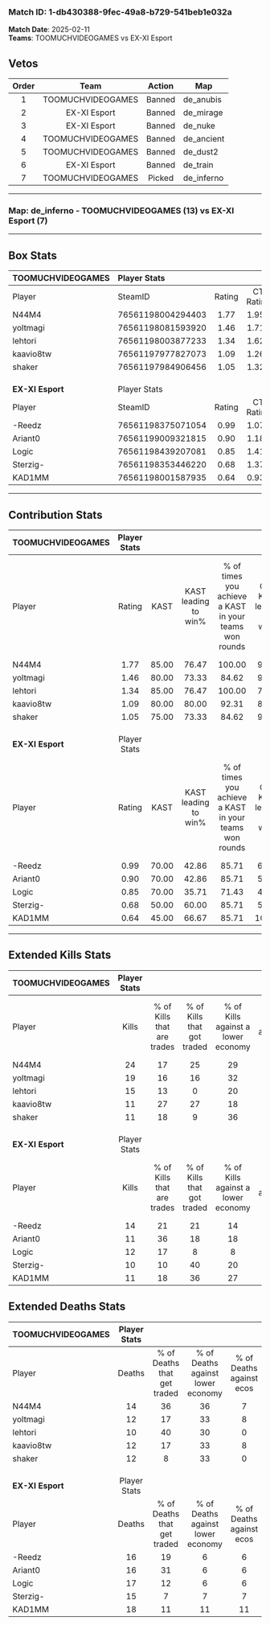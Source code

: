 ### Match ID: 1-db430388-9fec-49a8-b729-541beb1e032a  
**Match Date**: 2025-02-11  
**Teams**: TOOMUCHVIDEOGAMES vs EX-XI Esport  

## Vetos  

| Order | Team | Action | Map |
| :---: | :--: | :----: | --- |
| 1 | TOOMUCHVIDEOGAMES | Banned | de_anubis |
| 2 | EX-XI Esport | Banned | de_mirage |
| 3 | EX-XI Esport | Banned | de_nuke |
| 4 | TOOMUCHVIDEOGAMES | Banned | de_ancient |
| 5 | TOOMUCHVIDEOGAMES | Banned | de_dust2 |
| 6 | EX-XI Esport | Banned | de_train |
| 7 | TOOMUCHVIDEOGAMES | Picked | de_inferno |

---  

### **Map**: de_inferno - TOOMUCHVIDEOGAMES (13) vs EX-XI Esport (7)  
---  

## Box Stats  

| **TOOMUCHVIDEOGAMES** | Player Stats      |        |           |          |       |       |       |         |        |      |     |
| :- | :- | :-: | :-: | :-: | :-: | :-: | :-: | :-: | :-: | :-: | :-: |
| Player                | SteamID           | Rating | CT Rating | T Rating | KAST  |  ADR  | Kills | Assists | Deaths | K/D  | HS% |
| N44M4                 | 76561198004294403 |  1.77  |   1.959   |  2.055   | 85.00 | 124.8 |  24   |    5    |   14   | 1.71 | 58  |
| yoltmagi              | 76561198081593920 |  1.46  |   1.713   |  1.148   | 80.00 | 91.8  |  19   |    4    |   12   | 1.58 | 36  |
| lehtori               | 76561198003877233 |  1.34  |   1.626   |  1.190   | 85.00 | 79.0  |  15   |    5    |   10   | 1.50 | 60  |
| kaavio8tw             | 76561197977827073 |  1.09  |   1.261   |  1.123   | 80.00 | 77.7  |  11   |    9    |   12   | 0.92 | 63  |
| shaker                | 76561197984906456 |  1.05  |   1.328   |  0.699   | 75.00 | 73.5  |  11   |   10    |   12   | 0.92 | 63  |
|                       |                   |        |           |          |       |       |       |         |        |      |     |
|                       |                   |        |           |          |       |       |       |         |        |      |     |
|                       |                   |        |           |          |       |       |       |         |        |      |     |
| **EX-XI Esport**      | Player Stats      |        |           |          |       |       |       |         |        |      |     |
| Player                | SteamID           | Rating | CT Rating | T Rating | KAST  |  ADR  | Kills | Assists | Deaths | K/D  | HS% |
| -Reedz                | 76561198375071054 |  0.99  |   1.075   |  1.063   | 70.00 | 69.3  |  14   |    3    |   16   | 0.88 | 78  |
| Ariant0               | 76561199009321815 |  0.90  |   1.183   |  0.957   | 70.00 | 78.2  |  11   |    6    |   16   | 0.69 | 63  |
| Logic                 | 76561198439207081 |  0.85  |   1.414   |  0.556   | 70.00 | 60.3  |  12   |    3    |   17   | 0.71 | 58  |
| Sterzig-              | 76561198353446220 |  0.68  |   1.379   |  0.257   | 50.00 | 62.0  |  10   |    4    |   15   | 0.67 | 10  |
| KAD1MM                | 76561198001587935 |  0.64  |   0.939   |  0.522   | 45.00 | 70.4  |  11   |    5    |   18   | 0.61 | 45  |
---  

## Contribution Stats  

| **TOOMUCHVIDEOGAMES** | Player Stats |       |                      |                                                        |                           |                                                             |                          |                                                            |
| :- | :-: | :-: | :-: | :-: | :-: | :-: | :-: | :-: |
| Player                |    Rating    | KAST  | KAST leading to win% | % of times you achieve a KAST in your teams won rounds | CT - KAST leading to win% | CT - % of times you achieve a KAST in your teams won rounds | T - KAST leading to win% | T - % of times you achieve a KAST in your teams won rounds |
| N44M4                 |     1.77     | 85.00 |        76.47         |                         100.00                         |           90.00           |                           100.00                            |          57.14           |                           100.00                           |
| yoltmagi              |     1.46     | 80.00 |        73.33         |                         84.62                          |           90.00           |                           100.00                            |          40.00           |                           50.00                            |
| lehtori               |     1.34     | 85.00 |        76.47         |                         100.00                         |           75.00           |                           100.00                            |          80.00           |                           100.00                           |
| kaavio8tw             |     1.09     | 80.00 |        80.00         |                         92.31                          |           80.00           |                            88.89                            |          80.00           |                           100.00                           |
| shaker                |     1.05     | 75.00 |        73.33         |                         84.62                          |           90.00           |                           100.00                            |          40.00           |                           50.00                            |
|                       |              |       |                      |                                                        |                           |                                                             |                          |                                                            |
|                       |              |       |                      |                                                        |                           |                                                             |                          |                                                            |
|                       |              |       |                      |                                                        |                           |                                                             |                          |                                                            |
| **EX-XI Esport**      | Player Stats |       |                      |                                                        |                           |                                                             |                          |                                                            |
| Player                |    Rating    | KAST  | KAST leading to win% | % of times you achieve a KAST in your teams won rounds | CT - KAST leading to win% | CT - % of times you achieve a KAST in your teams won rounds | T - KAST leading to win% | T - % of times you achieve a KAST in your teams won rounds |
| -Reedz                |     0.99     | 70.00 |        42.86         |                         85.71                          |           60.00           |                            75.00                            |          33.33           |                           100.00                           |
| Ariant0               |     0.90     | 70.00 |        42.86         |                         85.71                          |           57.14           |                           100.00                            |          28.57           |                           66.67                            |
| Logic                 |     0.85     | 70.00 |        35.71         |                         71.43                          |           42.86           |                            75.00                            |          28.57           |                           66.67                            |
| Sterzig-              |     0.68     | 50.00 |        60.00         |                         85.71                          |           57.14           |                           100.00                            |          66.67           |                           66.67                            |
| KAD1MM                |     0.64     | 45.00 |        66.67         |                         85.71                          |          100.00           |                           100.00                            |          40.00           |                           66.67                            |
---  

## Extended Kills Stats  

| **TOOMUCHVIDEOGAMES** | Player Stats |                            |                            |                                    |                         |                              |                                 |                                       |                    |           |
| :- | :-: | :-: | :-: | :-: | :-: | :-: | :-: | :-: | :-: | :-: |
| Player                |    Kills     | % of Kills that are trades | % of Kills that got traded | % of Kills against a lower economy | % of Kills against ecos | % of Kills that are flawless | % of Kills that are close duels | % of Kills that are assisted by flash | Pistol Round Kills | AWP Kills |
| N44M4                 |      24      |             17             |             25             |                 29                 |            0            |              71              |                0                |                   4                   |         0          |     4     |
| yoltmagi              |      19      |             16             |             16             |                 32                 |           11            |              68              |                0                |                   5                   |         0          |     2     |
| lehtori               |      15      |             13             |             0              |                 20                 |            0            |              67              |                0                |                   7                   |         1          |     2     |
| kaavio8tw             |      11      |             27             |             27             |                 18                 |           18            |              73              |                0                |                  18                   |         0          |     2     |
| shaker                |      11      |             18             |             9              |                 36                 |            9            |              82              |                9                |                   0                   |         0          |     0     |
|                       |              |                            |                            |                                    |                         |                              |                                 |                                       |                    |           |
|                       |              |                            |                            |                                    |                         |                              |                                 |                                       |                    |           |
|                       |              |                            |                            |                                    |                         |                              |                                 |                                       |                    |           |
| **EX-XI Esport**      | Player Stats |                            |                            |                                    |                         |                              |                                 |                                       |                    |           |
| Player                |    Kills     | % of Kills that are trades | % of Kills that got traded | % of Kills against a lower economy | % of Kills against ecos | % of Kills that are flawless | % of Kills that are close duels | % of Kills that are assisted by flash | Pistol Round Kills | AWP Kills |
| -Reedz                |      14      |             21             |             21             |                 14                 |           14            |              43              |                0                |                   0                   |         0          |     1     |
| Ariant0               |      11      |             36             |             18             |                 18                 |           18            |              73              |                9                |                   0                   |         0          |     0     |
| Logic                 |      12      |             17             |             8              |                 8                  |            8            |              42              |               25                |                   8                   |         1          |     1     |
| Sterzig-              |      10      |             10             |             40             |                 20                 |           20            |              90              |                0                |                   0                   |         0          |     0     |
| KAD1MM                |      11      |             18             |             36             |                 27                 |           27            |              64              |                9                |                   9                   |         2          |     0     |
## Extended Deaths Stats  

| **TOOMUCHVIDEOGAMES** | Player Stats |                             |                                   |                          |                               |                            |                           |               |
| :- | :-: | :-: | :-: | :-: | :-: | :-: | :-: | :-: |
| Player                |    Deaths    | % of Deaths that get traded | % of Deaths against lower economy | % of Deaths against ecos | % of Deaths that are flawless | % of Deaths that are close | % of Deaths while blinded | Deaths to AWP |
| N44M4                 |      14      |             36              |                36                 |            7             |              64               |             7              |             7             |       0       |
| yoltmagi              |      12      |             17              |                33                 |            8             |              83               |             8              |             0             |       1       |
| lehtori               |      10      |             40              |                30                 |            0             |              60               |             0              |             0             |       0       |
| kaavio8tw             |      12      |             17              |                33                 |            8             |              75               |             8              |             8             |       1       |
| shaker                |      12      |              8              |                33                 |            0             |              25               |             17             |             0             |       1       |
|                       |              |                             |                                   |                          |                               |                            |                           |               |
|                       |              |                             |                                   |                          |                               |                            |                           |               |
|                       |              |                             |                                   |                          |                               |                            |                           |               |
| **EX-XI Esport**      | Player Stats |                             |                                   |                          |                               |                            |                           |               |
| Player                |    Deaths    | % of Deaths that get traded | % of Deaths against lower economy | % of Deaths against ecos | % of Deaths that are flawless | % of Deaths that are close | % of Deaths while blinded | Deaths to AWP |
| -Reedz                |      16      |             19              |                 6                 |            6             |              81               |             0              |             6             |       0       |
| Ariant0               |      16      |             31              |                 6                 |            6             |              56               |             0              |            13             |       0       |
| Logic                 |      17      |             12              |                 6                 |            6             |              76               |             6              |             0             |       0       |
| Sterzig-              |      15      |              7              |                 7                 |            7             |              53               |             0              |             7             |       0       |
| KAD1MM                |      18      |             11              |                11                 |            11            |              67               |             0              |             6             |       1       |
